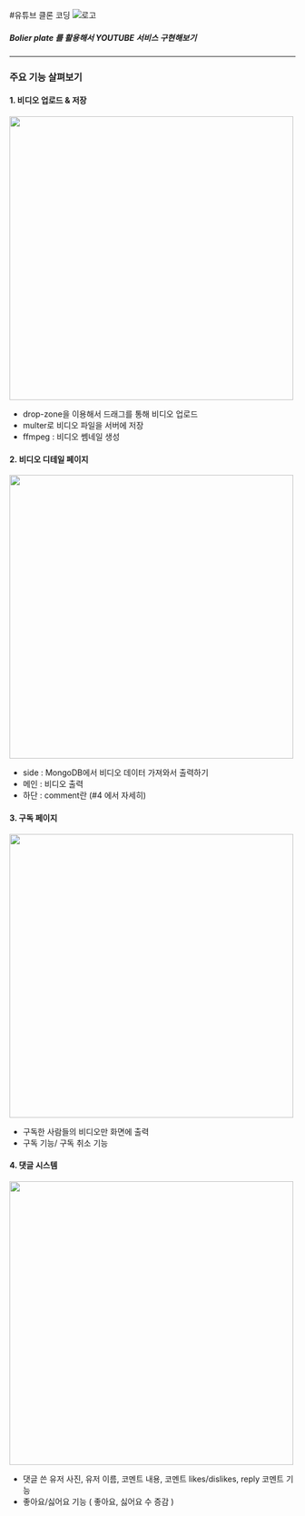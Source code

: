 #유튜브 클론 코딩
![로고](https://user-images.githubusercontent.com/65115422/117542957-b298d000-b055-11eb-8383-557ebc683938.png)
##### _Bolier plate 를 활용해서 YOUTUBE 서비스 구현해보기_
***
### 주요 기능 살펴보기
#### 1. 비디오 업로드 & 저장
<img src = "https://user-images.githubusercontent.com/65115422/117542902-7ebdaa80-b055-11eb-91e8-ec3691d47732.JPG" width = "500">

- drop-zone을 이용해서 드래그를 통해 비디오 업로드
- multer로 비디오 파일을 서버에 저장
- ffmpeg : 비디오 쎔네일 생성


#### 2. 비디오 디테일 페이지
<img src = "https://user-images.githubusercontent.com/65115422/117542904-7feed780-b055-11eb-9f9e-51ae020a39f9.JPG" width = "500">

- side : MongoDB에서 비디오 데이터 가져와서 출력하기
- 메인 : 비디오 출력
- 하단 : comment란 (#4 에서 자세히)


#### 3. 구독 페이지
<img src = "https://user-images.githubusercontent.com/65115422/117542905-80876e00-b055-11eb-985d-aff64bb5903b.JPG" width = "500">

- 구독한 사람들의 비디오만 화면에 출력
- 구독 기능/ 구독 취소 기능


#### 4. 댓글 시스템
<img src = "https://user-images.githubusercontent.com/65115422/117542906-80876e00-b055-11eb-8df3-7b2ddbe11a64.JPG" width = "500">

- 댓글 쓴 유저 사진, 유저 이름, 코멘트 내용, 코멘트 likes/dislikes, reply 코멘트 기능
- 좋아요/싫어요 기능 ( 좋아요, 싫어요 수 증감 )
